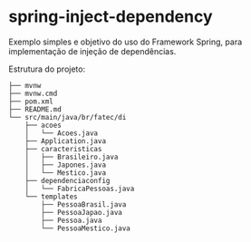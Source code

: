 # spring-inject-dependency

Exemplo simples e objetivo do uso do Framework Spring, para implementação de injeção de dependências.

Estrutura do projeto:


```shell
├── mvnw
├── mvnw.cmd
├── pom.xml
├── README.md
└── src/main/java/br/fatec/di
    ├── acoes
    │   └── Acoes.java
    ├── Application.java
    ├── caracteristicas
    │   ├── Brasileiro.java
    │   ├── Japones.java
    │   └── Mestico.java
    ├── dependenciaconfig
    │   └── FabricaPessoas.java
    └── templates
        ├── PessoaBrasil.java
        ├── PessoaJapao.java
        ├── Pessoa.java
        └── PessoaMestico.java
```

